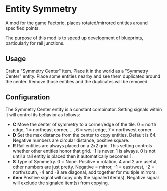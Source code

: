 # Entity Symmetry
A mod for the game Factorio, places rotated/mirrored entities around specified points.

The purpose of this mod is to speed up development of blueprints, particularly
for rail junctions.

## Usage

Craft a "Symmetry Center" item. Place it in the world as a "Symmetry Center"
entity. Place some entities nearby and see them duplicated around the center.
Remove those entities and the duplicates will be removed.

## Configuration

The Symmetry Center entity is a constant combinator. Setting signals within it
will control its behavior as follows:

- **C**
Move the center of symmetry to a corner/edge of the tile. 0 = north edge, 1 =
northeast corner, ..., 6 = west edge, 7 = northwest corner.
- **D**
Set the max distance from the center to copy entities. Default is 64. Negative
numbers are circular distance, positive square.
- **R**
Rail entities are always placed on a 2x2 grid. This setting controls whether
other entities honor that grid. -1 is never. 1 is always. 0 is not until a
rail entity is placed then it automatically becomes 1.
- **S**
Type of Symmetry. 0 = None. Positive = rotation, 4 and 2 are useful, other
numbers are just pretty. Negative = mirror, -1 = east/west, -2 = north/south,
-4 and -8 are diagonal, add together for multiple mirrors.
- **item**
Positive signal will copy only the signaled item(s). Negative signal will
exclude the signaled item(s) from copying.
